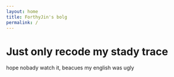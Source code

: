 ```yaml
---
layout: home
title: ForthyJin's bolg
permalink: /
---
```

# Just only recode my stady trace

hope nobady watch it, beacues my english was ugly
